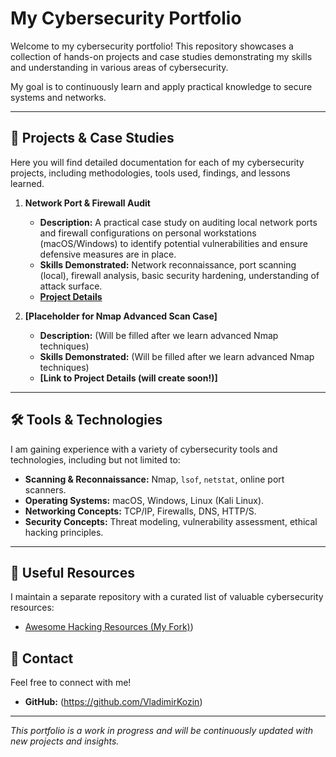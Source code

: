# My Cybersecurity Portfolio

Welcome to my cybersecurity portfolio! This repository showcases a collection of hands-on projects and case studies demonstrating my skills and understanding in various areas of cybersecurity.

My goal is to continuously learn and apply practical knowledge to secure systems and networks.

---

## 🚀 Projects & Case Studies

Here you will find detailed documentation for each of my cybersecurity projects, including methodologies, tools used, findings, and lessons learned.

1.  **Network Port & Firewall Audit**
    * **Description:** A practical case study on auditing local network ports and firewall configurations on personal workstations (macOS/Windows) to identify potential vulnerabilities and ensure defensive measures are in place.
    * **Skills Demonstrated:** Network reconnaissance, port scanning (local), firewall analysis, basic security hardening, understanding of attack surface.
    * **[Project Details](Network-Port-Audit/README.md)** 

2.  **[Placeholder for Nmap Advanced Scan Case]**
    * **Description:** (Will be filled after we learn advanced Nmap techniques)
    * **Skills Demonstrated:** (Will be filled after we learn advanced Nmap techniques)
    * **[Link to Project Details (will create soon!)]**

---

## 🛠️ Tools & Technologies

I am gaining experience with a variety of cybersecurity tools and technologies, including but not limited to:

* **Scanning & Reconnaissance:** Nmap, `lsof`, `netstat`, online port scanners.
* **Operating Systems:** macOS, Windows, Linux (Kali Linux).
* **Networking Concepts:** TCP/IP, Firewalls, DNS, HTTP/S.
* **Security Concepts:** Threat modeling, vulnerability assessment, ethical hacking principles.

---

## 🔗 Useful Resources

I maintain a separate repository with a curated list of valuable cybersecurity resources:

* [Awesome Hacking Resources (My Fork)](https://github.com/VladimirKozin/Awesome-Hacking-Resources)) 

## 📧 Contact

Feel free to connect with me!
* **GitHub:** (https://github.com/VladimirKozin)

---

*This portfolio is a work in progress and will be continuously updated with new projects and insights.*
